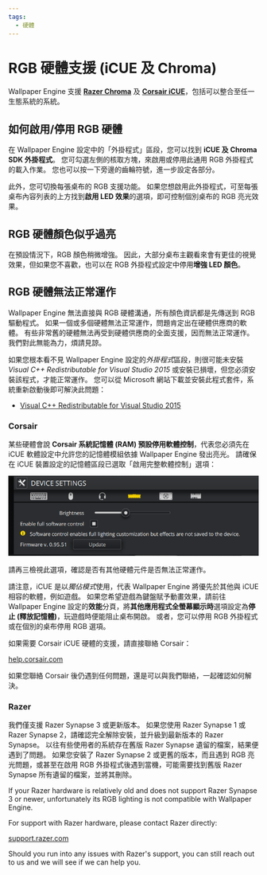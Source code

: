 ```yaml
---
tags:
  - 硬體
---
```


# RGB 硬體支援 (iCUE 及 Chroma)

Wallpaper Engine 支援 [**Razer Chroma**](https://www.razer.com/chroma) 及 [**Corsair iCUE**](https://www.corsair.com/icue)，包括可以整合至任一生態系統的系統。

## 如何啟用/停用 RGB 硬體

在 Wallpaper Engine 設定中的「外掛程式」區段，您可以找到 **iCUE 及 Chroma SDK 外掛程式**。  您可勾選左側的核取方塊，來啟用或停用此通用 RGB 外掛程式的載入作業。 您也可以按一下旁邊的齒輪符號，進一步設定各部分。

此外，您可切換每張桌布的 RGB 支援功能。 如果您想啟用此外掛程式，可至每張桌布內容列表的上方找到**啟用 LED 效果**的選項，即可控制個別桌布的 RGB 亮光效果。

## RGB 硬體顏色似乎過亮

在預設情況下，RGB 顏色稍微增強。 因此，大部分桌布主觀看來會有更佳的視覺效果，但如果您不喜歡，也可以在 RGB 外掛程式設定中停用**增強 LED 顏色**。

## RGB 硬體無法正常運作

Wallpaper Engine 無法直接與 RGB 硬體溝通，所有顏色資訊都是先傳送到 RGB 驅動程式。 如果一個或多個硬體無法正常運作，問題肯定出在硬體供應商的軟體。 有些非常舊的硬體無法再受到硬體供應商的全面支援，因而無法正常運作。 我們對此無能為力，煩請見諒。

如果您根本看不見 Wallpaper Engine 設定的*外掛程式*區段，則很可能未安裝 *Visual C++ Redistributable for Visual Studio 2015* 或安裝已損壞，但您必須安裝該程式，才能正常運作。 您可以從 Microsoft 網站下載並安裝此程式套件，系統重新啟動後即可解決此問題：

* [Visual C++ Redistributable for Visual Studio 2015](https://www.microsoft.com/download/details.aspx?id=48145)

### Corsair

某些硬體會說 **Corsair 系統記憶體 (RAM) 預設停用軟體控制**，代表您必須先在 iCUE 軟體設定中允許您的記憶體模組依據 Wallpaper Engine 發出亮光。 請確保在 iCUE 裝置設定的記憶體區段已選取「啟用完整軟體控制」選項：

![Enable full software control in iCUE](./icue.png)

請再三檢視此選項，確認是否有其他硬體元件是否無法正常運作。

請注意，iCUE 是以*獨佔模式*使用，代表 Wallpaper Engine 將優先於其他與 iCUE 相容的軟體，例如遊戲。 如果您希望遊戲為鍵盤賦予動畫效果，請前往 Wallpaper Engine 設定的**效能**分頁，將**其他應用程式全螢幕顯示時**選項設定為**停止 (釋放記憶體)**，玩遊戲時便能阻止桌布開啟。 或者，您可以停用 RGB 外掛程式或在個別的桌布停用 RGB 選項。

如果需要 Corsair iCUE 硬體的支援，請直接聯絡 Corsair：

[help.corsair.com](https://help.corsair.com/)

如果您聯絡 Corsair 後仍遇到任何問題，還是可以與我們聯絡，一起確認如何解決。

### Razer
我們僅支援 Razer Synapse 3 或更新版本。 如果您使用 Razer Synapse 1 或 Razer Synapse 2，請確認完全解除安裝，並升級到最新版本的 Razer Synapse。 以往有些使用者的系統存在舊版 Razer Synapse 遺留的檔案，結果便遇到了問題。 如果您安裝了 Razer Synapse 2 或更舊的版本，而且遇到 RGB 亮光問題，或甚至在啟用 RGB 外掛程式後遇到當機，可能需要找到舊版 Razer Synapse 所有遺留的檔案，並將其刪除。

If your Razer hardware is relatively old and does not support Razer Synapse 3 or newer, unfortunately its RGB lighting is not compatible with Wallpaper Engine.

For support with Razer hardware, please contact Razer directly:

[support.razer.com](https://support.razer.com/)

Should you run into any issues with Razer's support, you can still reach out to us and we will see if we can help you.